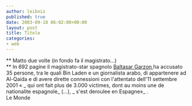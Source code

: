 ```yaml
---
author: leibniz
published: true
date: 2003-09-18 06:02:00+00:00
layout: post
title: Titolo
categories:
- web
---
```


   **   Matto due volte (in fondo fa il magistrato...)   
**   In 692 pagine il  magistrato-star spagnolo  [ Baltasar Garzon ](http://www.lemonde.fr/article/0,5987,3214--334359-,00.html)ha accusato 35 persone, tra le quali Bin Laden e un giornalista arabo, di appartenere ad Al-Qaida e di avere dirette connessioni con l'attentato dell'11 settembre 2001 « _ qui ont fait plus de 3.000 victimes, dont au moins une de nationalite espagnole_ (...),  _ s'est deroulee en Espagne»_ .   
Le Monde
